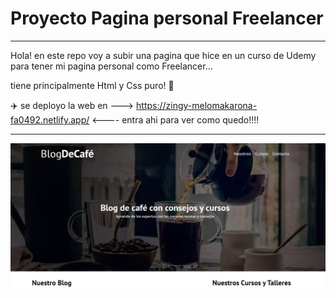 # Proyecto Pagina personal Freelancer
--------------------------------------------------------------------------------------------------------------------------------

Hola! en este repo voy a subir una pagina que hice en un curso de Udemy para tener mi pagina personal como Freelancer...

tiene principalmente Html y Css puro! :100:




:airplane: se deployo la web en ---> https://zingy-melomakarona-fa0492.netlify.app/ <---- entra ahi para ver como quedo!!!! 

------------------------------------------------------------------------------------------------------------------------------------


![Imagen del blog ](https://github.com/MEscriba/BlogDeCafe/blob/main/img/Captura.PNG)